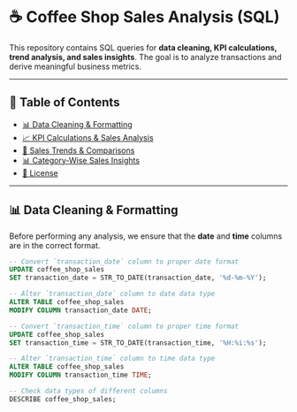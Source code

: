 # ☕ Coffee Shop Sales Analysis (SQL)  

This repository contains SQL queries for **data cleaning, KPI calculations, trend analysis, and sales insights**. The goal is to analyze transactions and derive meaningful business metrics.  

---

## 📌 Table of Contents  
- [📊 Data Cleaning & Formatting](#-data-cleaning--formatting)  
- [📈 KPI Calculations & Sales Analysis](#-kpi-calculations--sales-analysis)  
- [📅 Sales Trends & Comparisons](#-sales-trends--comparisons)  
- [📊 Category-Wise Sales Insights](#-category-wise-sales-insights)  
- [📜 License](#-license)  

---

## 📊 Data Cleaning & Formatting  

Before performing any analysis, we ensure that the **date** and **time** columns are in the correct format.  

```sql
-- Convert `transaction_date` column to proper date format
UPDATE coffee_shop_sales 
SET transaction_date = STR_TO_DATE(transaction_date, '%d-%m-%Y');

-- Alter `transaction_date` column to date data type
ALTER TABLE coffee_shop_sales 
MODIFY COLUMN transaction_date DATE;

-- Convert `transaction_time` column to proper time format
UPDATE coffee_shop_sales 
SET transaction_time = STR_TO_DATE(transaction_time, '%H:%i:%s');

-- Alter `transaction_time` column to time data type
ALTER TABLE coffee_shop_sales 
MODIFY COLUMN transaction_time TIME;

-- Check data types of different columns
DESCRIBE coffee_shop_sales;
